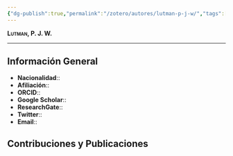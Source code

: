 ```yaml
---
{"dg-publish":true,"permalink":"/zotero/autores/lutman-p-j-w/","tags":["#autor","#researcher"]}
---
```



<span style="font-variant:small-caps; font-weight: bold;"> Lutman, P. J. W. </span>

---


## Información General

- **Nacionalidad**:: 
- **Afiliación**:: 
- **ORCID**:: 
- **Google Scholar**:: 
- **ResearchGate**:: 
- **Twitter**:: 
- **Email**::
  
## Contribuciones y Publicaciones






